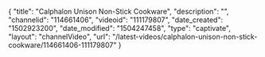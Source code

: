 {
    "title": "Calphalon Unison Non-Stick Cookware",
    "description": "",
    "channelid": "114661406",
    "videoid": "111179807",
    "date_created": "1502923200",
    "date_modified": "1504247458",
    "type": "captivate",
    "layout": "channelVideo",
    "url": "\/latest-videos\/calphalon-unison-non-stick-cookware\/114661406-111179807"
}